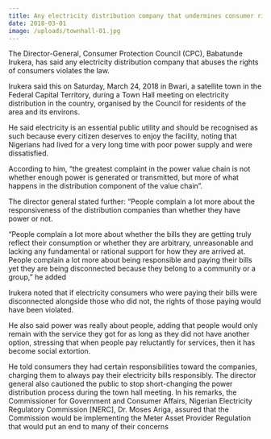 ```yaml
---
title: Any electricity distribution company that undermines consumer rights violates the law - CPC
date: 2018-03-01
image: /uploads/townhall-01.jpg
---
```

The Director-General, Consumer Protection Council (CPC), Babatunde Irukera, has said any electricity distribution company that abuses the rights of consumers violates the law.

Irukera said this on Saturday, March 24, 2018 in Bwari, a satellite town in the Federal Capital Territory, during a Town Hall meeting on electricity distribution in the country, organised by the Council for residents of the area and its environs.

He said electricity is an essential public utility and should be recognised as such because every citizen deserves to enjoy the facility, noting that Nigerians had lived for a very long time with poor power supply and were dissatisfied.

According to him, “the greatest complaint in the power value chain is not whether enough power is generated or transmitted, but more of what happens in the distribution component of the value chain”.

The director general stated further: “People complain a lot more about the responsiveness of the distribution companies than whether they have power or not. 

“People complain a lot more about whether the bills they are getting truly reflect their consumption or whether they are arbitrary, unreasonable and lacking any fundamental or rational support for how they are arrived at. People complain a lot more about being responsible and paying their bills yet they are being disconnected because they belong to a community or a group,” he added

Irukera noted that if electricity consumers who were paying their bills were disconnected alongside those who did not, the rights of those paying would have been violated.

He also said power was really about people, adding that people would only remain with the service they got for as long as they did not have another option, stressing that when people pay reluctantly for services, then it has become social extortion.

He told consumers they had certain responsibilities toward the companies, charging them to always pay their electricity bills responsibly.
The director general also cautioned the public to stop short-changing the power distribution process during the town hall meeting. In his remarks, the Commissioner for Government and Consumer Affairs, Nigerian Electricity Regulatory Commission [NERC], Dr. Moses Ariga, assured that the Commission would be implementing the Meter Asset Provider Regulation that would put an end to many of their concerns